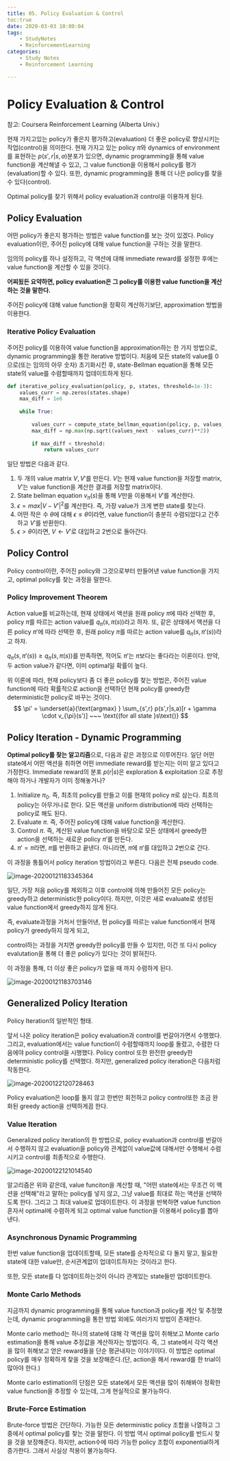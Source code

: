 ```yaml
---
title: 05. Policy Evaluation & Control
toc:true
date: 2020-03-03 10:00:04
tags:
	- StudyNotes
	- ReinforcementLearning
categories:
	- Study Notes
	- Reinforcement Learning

---
```




# Policy Evaluation & Control



참고: Coursera Reinforcement Learning (Alberta Univ.)

현재 가지고있는 policy가 좋은지 평가하고(evaluation) 더 좋은 policy로 향상시키는 작업(control)을 의미한다. 현재 가지고 있는 policy $\pi$와 dynamics of environment를 표현하는 $p(s',r|s,a)$분포가 있으면, dynamic programming을 통해 value function을 계산해낼 수 있고, 그 value function을 이용해서 policy를 평가(evaluation)할 수 있다. 또한, dynamic programming을 통해 더 나은 policy를 찾을 수 있다(control).

Optimal policy를 찾기 위해서 policy evaluation과 control을 이용하게 된다.



## Policy Evaluation

어떤 policy가 좋은지 평가하는 방법은 value function를 보는 것이 있겠다. Policy evaluation이란, 주어진 policy에 대해 value function을 구하는 것을 말한다.

임의의 policy를 하나 설정하고, 각 액션에 대해 immediate reward를 설정한 후에는 value function을 계산할 수 있을 것이다.

**어찌됬든 요약하면, policy evaluation은 그 policy를 이용한 value function을 계산하는 것을 말한다.**

주어진 policy에 대해 value function을 정확히 계산하기보단, approximation 방법을 이용한다.



### Iterative Policy Evaluation

주어진 policy를 이용하여 value function을 approximation하는 한 가지 방법으로, dynamic programming을 통한 iterative 방법이다. 처음에 모든 state의 value를 0으로(또는 임의의 아무 숫자) 초기화시킨 후, state-Bellman equation을 통해 모든 state의 value를 수렴할때까지 업데이트하게 된다.

```python
def iterative_policy_evaluation(policy, p, states, threshold=1e-3):
    values_curr = np.zeros(states.shape)
    max_diff = 1e6
    
    while True:
        
        values_curr = compute_state_bellman_equation(policy, p, values_curr)
        max_diff = np.max(np.sqrt((values_next - values_curr)**2))
        
        if max_diff < threshold:
            return values_curr
```

일단 방법은 다음과 같다.

1. 두 개의 value matrix $V, V'$를 만든다. $V$는 현재 value function을 저장할 matrix, $V'$는 value function을 계산한 결과를 저장할 matrix이다.
2. State bellman equation $v_{\pi}(s)$을 통해 $V$만을 이용해서 $V'$를 계산한다.
3. $\epsilon = max|V - V'|^2$를 계산한다. 즉, 가장 value가 크게 변한 state를 찾는다.
4. 어떤 작은 수 $\theta$에 대해 $\epsilon \leq \theta$이라면, value function이 충분히 수렴되었다고 간주하고 $V'$를 반환한다.
5. $\epsilon > \theta$이라면, $V \leftarrow V'$로 대입하고 2번으로 돌아간다.



## Policy Control

Policy control이란, 주어진 policy와 그것으로부터 만들어낸 value function을 가지고, optimal policy를 찾는 과정을 말한다.



### Policy Improvement Theorem

Action value를 비교하는데, 현재 상태에서 액션을 원래 policy $\pi$에 따라 선택한 후, policy $\pi$를 따르는 action value를 $q_{\pi}(s, \pi(s))$라고 하자. 또, 같은 상태에서 액션을 다른 policy $\pi'$에 따라 선택한 후, 원래 policy $\pi$를 따르는 action value를 $q_{\pi}(s, \pi'(s))$라고 하자.

$q_{\pi}(s, \pi'(s)) \geq q_{\pi}(s, \pi(s))$를 만족하면, 적어도 $\pi'$는 $\pi$보다는 좋다라는 이론이다. 만약, 두 action value가 같다면, 이미 optimal일 확률이 높다.



위 이론에 따라, 현재 policy보다 좀 더 좋은 policy를 찾는 방법은, 주어진 value function에 따라 확률적으로 action을 선택하던 현재 policy를 greedy한 deterministic한 policy로 바꾸는 것이다.
$$
\pi' = \underset{a}{\text{argmax} } \sum_{s',r} p(s',r|s,a)[r + \gamma \cdot v_{\pi}(s')] ~~~ \text{(for all state }s\text{)}
$$



## Policy Iteration - Dynamic Programming

**Optimal policy를 찾는 알고리즘**으로, 다음과 같은 과정으로 이루어진다. 일단 어떤 state에서 어떤 액션을 취하면 어떤 immediate reward를 받는지는 이미 알고 있다고 가정한다. Immediate reward의 분포 $p(r|s)$은 exploration & exploitation 으로 추정해야 하거나 개발자가 이미 정해놓거나?

1. Initialize $\pi_0$. 즉, 최초의 policy를 만들고 이를 현재의 policy $\pi$로 삼는다. 최초의 policy는 아무거나로 한다. 모든 액션을 uniform distribution에 따라 선택하는 policy로 해도 된다.
2. Evaluate $\pi$. 즉, 주어진 policy에 대해 value function을 계산한다.
3. Control $\pi$. 즉, 계산된 value function을 바탕으로 모든 상태에서 greedy한 action을 선택하는 새로운 policy $\pi'$를 만든다.
4. $\pi' = \pi$라면, $\pi$를 반환하고 끝낸다. 아니라면, $\pi$에  $\pi'$를 대입하고 2번으로 간다.



이 과정을 통틀어서 policy iteration 방법이라고 부른다. 다음은 전체 pseudo code.

![image-20200121183345364](https://raw.githubusercontent.com/wayexists02/my-study-note/image/typora/image/image-20200121183345364.png)



일단, 가장 처음 policy를 제외하고 이후 control에 의해 만들어진 모든 policy는 greedy하고 deterministic한 policy이다. 하지만, 이것은 새로 evaluate로 생성된 value function에서 greedy하지 않게 된다.

즉, evaluate과정을 거처서 만들어낸, 현 policy를 따르는 value function에서 현재 policy가 greedy하지 않게 되고,

control하는 과정을 거치면 greedy한 policy를 만들 수 있지만, 이건 또 다시 policy evalutation을 통해 더 좋은 policy가 있다는 것이 밝혀진다.

이 과정을 통해, 더 이상 좋은 policy가 없을 때 까지 수렴하게 된다.

![image-20200121183703146](https://raw.githubusercontent.com/wayexists02/my-study-note/image/typora/image/image-20200121183703146.png)



## Generalized Policy Iteration

Policy Iteration의 일반적인 형태.

앞서 나온 policy iteration은 policy evaluation과 control를 번갈아가면서 수행했다. 그리고, evaluation에서는 value function이 수렴할때까지 loop를 돌렸고, 수렴한 다음에야 policy control을 시행했다. Policy control 또한 완전한 greedy한 deterministic policy를 선택했다. 하지만, generalized policy iteration은 다음처럼 작동한다.

![image-20200122120728463](https://raw.githubusercontent.com/wayexists02/my-study-note/image/typora/image/image-20200122120728463.png)

Policy evaluation은 loop를 돌지 않고 한번만 회전하고 policy control또한 조금 완화된 greedy action을 선택하게끔 한다.



### Value Iteration

Generalized policy iteration의 한 방법으로, policy evaluation과 control를 번갈아서 수행하지 않고 evaluation을 policy와 관계없이 value값에 대해서만 수행해서 수렴시키고 control를 최종적으로 수행한다.

![image-20200122121014540](https://raw.githubusercontent.com/wayexists02/my-study-note/image/typora/image/image-20200122121014540.png)

알고리즘은 위와 같은데, value funciton을 계산할 때, "어떤 state에서는 무조건 이 액션을 선택해"라고 말하는 policy를 넣지 않고, 그냥 value를 최대로 하는 액션을 선택하도록 한다. 그리고 그 최대 value로 업데이트한다. 이 과정을 반복하면 value function 혼자서 optimal에 수렴하게 되고 optimal value function을 이용해서 policy를 뽑아낸다.



### Asynchronous Dynamic Programming

한번 value function을 업데이트할때, 모든 state를 순차적으로 다 돌지 말고, 필요한 state에 대한 value만, 순서관계없이 업데이트하자는 것이라고 한다.

또한, 모든 state를 다 업데이트하는것이 아니라 관계있는 state들만 업데이트한다.



### Monte Carlo Methods

지금까지 dynamic programming을 통해 value function과 policy를 계산 및 추정했는데, dynamic programming을 통한 방법 외에도 여러가지 방법이 존재한다.

Monte carlo method는 하나의 state에 대해 각 액션을 많이 취해보고 Monte carlo estimation을 통해 value 추정값을 계산하자는 방법이다. 즉, 그 state에서 각각 액션을 많이 취해보고 얻은 reward들을 단순 평균내자는 이야기이다. 이 방법은 optimal policy를 매우 정확하게 찾을 것을 보장해준다.(단, action을 해서 reward를 한 trial이 많아야 한다.)

Monte carlo estimation의 단점은 모든 state에서 모든 액션을 많이 취해봐야 정확한 value function을 추정할 수 있는데, 그게 현실적으로 불가능하다.



### Brute-Force Estimation

Brute-force 방법은 간단하다. 가능한 모든 deterministic policy 조합을 나열하고 그중에서 optimal policy를 찾는 것을 말한다. 이 방법 역시 optimal policy를 반드시 찾을 것을 보장해준다. 하지만, action수에 따라 가능한 policy 조합이 exponential하게 증가한다. 그래서 사실상 적용이 불가능하다.